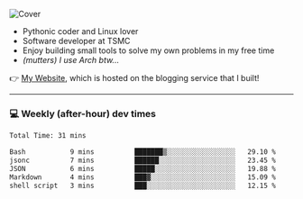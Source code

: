 ![Cover](https://i.imgur.com/BmnIp4h.jpg)

- Pythonic coder and Linux lover
- Software developer at TSMC
- Enjoy building small tools to solve my own problems in my free time
- _(mutters) I use Arch btw..._

👉️ [My Website](https://whoosh.blog/@hank), which is hosted on the blogging service that I built!

---

### 💻 Weekly (after-hour) dev times

<!--START_SECTION:waka-->

```txt
Total Time: 31 mins

Bash           9 mins          ███████▒░░░░░░░░░░░░░░░░░   29.10 %
jsonc          7 mins          ██████░░░░░░░░░░░░░░░░░░░   23.45 %
JSON           6 mins          █████░░░░░░░░░░░░░░░░░░░░   19.88 %
Markdown       4 mins          ███▓░░░░░░░░░░░░░░░░░░░░░   15.09 %
shell script   3 mins          ███░░░░░░░░░░░░░░░░░░░░░░   12.15 %
```

<!--END_SECTION:waka-->
